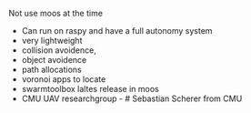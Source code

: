 
Not use moos at the time


- Can run on raspy and have a full autonomy system
- very lightweight
- collision avoidence,
- object avoidence
- path allocations
- voronoi apps to locate 
- swarmtoolbox laltes release in moos
- CMU UAV researchgroup - # Sebastian Scherer from CMU


